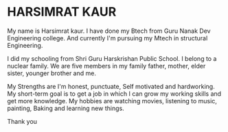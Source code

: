 # HARSIMRAT KAUR

My name is Harsimrat kaur. I have done my Btech from Guru Nanak Dev Engineering college. And currently I'm pursuing my Mtech in structural Engineering.

I did my schooling from Shri Guru Harskrishan Public School. I belong to a nuclear family. We are five members in my family father, mother, elder sister, younger brother and me.

My Strengths are I'm honest, punctuate, Self motivated and hardworking. My short-term goal is to get a job in which I can grow my working skills and get more knowledge. My hobbies are watching movies, listening to music, painting, Baking and learning new things.

Thank you
